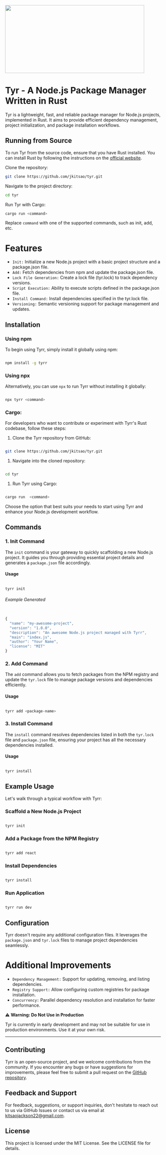 <img src="https://static.wikia.nocookie.net/godofwar/images/e/e3/Fj1v1EXaAAA6H7Y.jpeg/revision/latest/scale-to-width-down/1000?cb=20230107133419" height="220" width="450"/>

# Tyr - A Node.js Package Manager Written in Rust

Tyr is a lightweight, fast, and reliable package manager for Node.js projects, implemented in Rust. It aims to provide efficient dependency management, project initialization, and package installation workflows.

## Running from Source

To run Tyr from the source code, ensure that you have Rust installed. You can install Rust by following the instructions on the [official website](https://www.rust-lang.org/tools/install).

Clone the repository:

```sh
git clone https://github.com/jkitsao/tyr.git
```

Navigate to the project directory:

```sh
cd tyr
```

Run Tyr with Cargo:

```sh
cargo run <command>
```

Replace `command` with one of the supported commands, such as init, add, etc.

# Features

- `Init:` Initialize a new Node.js project with a basic project structure and a package.json file.
- `Add:` Fetch dependencies from npm and update the package.json file.
- `Lock File Generation:` Create a lock file (tyr.lock) to track dependency versions.
- `Script Execution:` Ability to execute scripts defined in the package.json file.
- `Install Command:` Install dependencies specified in the tyr.lock file.
- `Versioning:` Semantic versioning support for package management and updates.

## Installation

### Using npm

To begin using Tyrr, simply install it globally using npm:

```sh

npm install -g tyrr

```

### Using npx

Alternatively, you can use `npx` to run Tyrr without installing it globally:

```sh

npx tyrr <command>

```

### Cargo:

For developers who want to contribute or experiment with Tyrr's Rust codebase, follow these steps:

1.  Clone the Tyrr repository from GitHub:

```sh

git clone https://github.com/jkitsao/tyr.git

```

1.  Navigate into the cloned repository:

```sh

cd tyr

```

1.  Run Tyrr using Cargo:

```sh

cargo run  <command>

```

Choose the option that best suits your needs to start using Tyrr and enhance your Node.js development workflow.

## Commands

### 1\. Init Command

The `init` command is your gateway to quickly scaffolding a new Node.js project. It guides you through providing essential project details and generates a `package.json` file accordingly.

#### Usage

```

tyrr init

```

###### Example Generated

```js

{
  "name": "my-awesome-project",
  "version": "1.0.0",
  "description": "An awesome Node.js project managed with Tyrr",
  "main": "index.js",
  "author": "Your Name",
  "license": "MIT"
}

```

### 2\. Add Command

The `add` command allows you to fetch packages from the NPM registry and update the `tyr.lock` file to manage package versions and dependencies efficiently.

#### Usage

```sh

tyrr add <package-name>

```

### 3\. Install Command

The `install` command resolves dependencies listed in both the `tyr.lock` file and `package.json` file, ensuring your project has all the necessary dependencies installed.

#### Usage

```sh

tyrr install

```

## Example Usage

Let's walk through a typical workflow with Tyrr:

### Scaffold a New Node.js Project

```sh

tyrr init

```

### Add a Package from the NPM Registry

```sh

tyrr add react

```

### Install Dependencies

```sh

tyrr install

```

### Run Application

```sh

tyrr run dev

```

## Configuration

Tyrr doesn't require any additional configuration files. It leverages the `package.json` and `tyr.lock` files to manage project dependencies seamlessly.

# Additional Improvements

- `Dependency Management:` Support for updating, removing, and listing dependencies.
- `Registry Support:` Allow configuring custom registries for package installation.
- `Concurrency:` Parallel dependency resolution and installation for faster performance.

⚠️ **Warning: Do Not Use in Production**

Tyr is currently in early development and may not be suitable for use in production environments. Use it at your own risk.

---

## Contributing

Tyrr is an open-source project, and we welcome contributions from the community. If you encounter any bugs or have suggestions for improvements, please feel free to submit a pull request on the [GitHub repository](https://github.com/jkitsao/tyr).

## Feedback and Support

For feedback, suggestions, or support inquiries, don't hesitate to reach out to us via GitHub Issues or contact us via email at kitsaojackson22@gmail.com.

## License

This project is licensed under the MIT License. See the LICENSE file for details.
